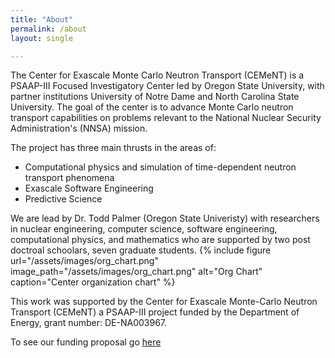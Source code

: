 ```yaml
---
title: "About"
permalink: /about
layout: single

---
```


The Center for Exascale Monte Carlo Neutron Transport (CEMeNT) is a PSAAP-III Focused Investigatory Center led by Oregon State University, with partner institutions University of Notre Dame and North Carolina State University. The goal of the center is to advance Monte Carlo neutron transport capabilities on problems relevant to the National Nuclear Security Administration's (NNSA) mission.

The project has three main thrusts in the areas of:
* Computational physics and simulation of time-dependent neutron transport phenomena
* Exascale Software Engineering
* Predictive Science

We are lead by Dr. Todd Palmer (Oregon State Univeristy) with researchers in nuclear engineering, computer science, software engineering, computational physics, and mathematics who are supported by two post doctroal schoolars, seven graduate students.
{% include figure url="/assets/images/org_chart.png" image_path="/assets/images/org_chart.png" alt="Org Chart" caption="Center organization chart" %}

This work was supported by the Center for Exascale Monte-Carlo Neutron Transport (CEMeNT) a PSAAP-III project funded by the Department of Energy, grant number: DE-NA003967.

To see our funding proposal go [here](/assets/Documents/CEMeNT_PSAAP_III_FIC.pdf)
